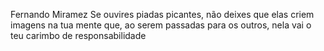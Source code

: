 Fernando Miramez
Se ouvires piadas picantes, não deixes que elas criem imagens na tua mente que, ao serem passadas para os outros, nela vai o teu carimbo de responsabilidade
